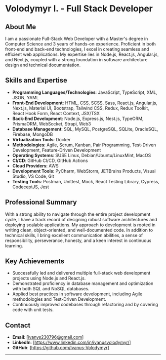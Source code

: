 # Volodymyr I. - Full Stack Developer

## About Me

I am a passionate Full-Stack Web Developer with a Master's degree in Computer Science and 3 years of hands-on experience. Proficient in both front-end and back-end technologies, I excel in creating seamless and efficient web applications. My expertise lies in Node.js, React.js, Angular.js, and Next.js, coupled with a strong foundation in software architecture design and technical documentation.

## Skills and Expertise

- **Programming Languages/Technologies**: JavaScript, TypeScript, XML, JSON, YAML
- **Front-End Development**: HTML, CSS, SCSS, Sass, React.js, Angular.js, Next.js, Material UI, Bootstrap, Tailwind CSS, Redux, Redux Toolkit, React Hook Form, React Context, JSX/TSX
- **Back-End Development**: Node.js, Express.js, Nest.js, TypeORM, PrismaORM, WebSocket, Strapi, Web3
- **Database Management**: SQL, MySQL, PostgreSQL, SQLite, OracleSQL, Firebase, MongoDB
- **Virtualization Tools**: Docker
- **Methodologies**: Agile, Scrum, Kanban, Pair Programming, Test-Driven Development, Feature-Driven Development
- **Operating Systems**: SUSE Linux, Debian/Ubuntu/LinuxMint, MacOS
- **CI/CD**: GitHub CI/CD, GitHub Actions
- **Cloud Providers**: AWS
- **Development Tools**: PyCharm, WebStorm, JETBrains Products, Visual Studio, VS Code, Git
- **Testing Tools**: Postman, Unittest, Mock, React Testing Library, Cypress, CodeceptJS, Jest

## Professional Summary

With a strong ability to navigate through the entire project development cycle, I have a track record of designing robust software architectures and deploying scalable applications. My approach to development is rooted in writing clean, object-oriented, and well-documented code. In addition to technical skills, I bring excellent communication abilities, a sense of responsibility, perseverance, honesty, and a keen interest in continuous learning.

## Key Achievements

- Successfully led and delivered multiple full-stack web development projects using Node.js and React.js.
- Demonstrated proficiency in database management and optimization with both SQL and NoSQL databases.
- Applied best practices in software development, including Agile methodologies and Test-Driven Development.
- Continuously improved codebases through refactoring and by covering code with unit tests.

## Contact

- **Email**: [ivanys230796@gmail.com]
- **LinkedIn**: [https://www.linkedin.com/in/ivanusvolodymyr/]
- **GitHub**: [https://github.com/Ivanus-Volodymyr]

---
